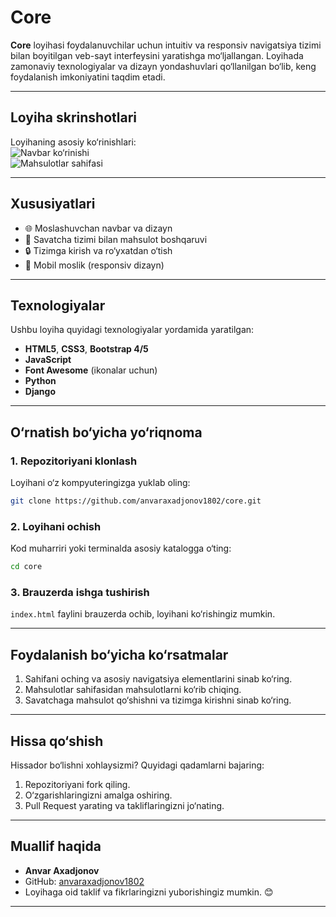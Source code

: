 

# **Core**  

**Core** loyihasi foydalanuvchilar uchun intuitiv va responsiv navigatsiya tizimi bilan boyitilgan veb-sayt interfeysini yaratishga mo‘ljallangan. Loyihada zamonaviy texnologiyalar va dizayn yondashuvlari qo‘llanilgan bo‘lib, keng foydalanish imkoniyatini taqdim etadi.  

---

## **Loyiha skrinshotlari**  
Loyihaning asosiy ko‘rinishlari:  
![Navbar ko‘rinishi](https://via.placeholder.com/600x300?text=Screenshot+1)  
![Mahsulotlar sahifasi](https://via.placeholder.com/600x300?text=Screenshot+2)

---

## **Xususiyatlari**  
- 🌐 Moslashuvchan navbar va dizayn  
- 🛒 Savatcha tizimi bilan mahsulot boshqaruvi  
- 🔒 Tizimga kirish va ro‘yxatdan o‘tish  
- 📱 Mobil moslik (responsiv dizayn)  

---

## **Texnologiyalar**  
Ushbu loyiha quyidagi texnologiyalar yordamida yaratilgan:  
- **HTML5**, **CSS3**, **Bootstrap 4/5**  
- **JavaScript**
- **Font Awesome** (ikonalar uchun)  
- **Python** 
- **Django** 

---

## **O‘rnatish bo‘yicha yo‘riqnoma**  

### 1. Repozitoriyani klonlash  
Loyihani o‘z kompyuteringizga yuklab oling:  
```bash
git clone https://github.com/anvaraxadjonov1802/core.git
```

### 2. Loyihani ochish  
Kod muharriri yoki terminalda asosiy katalogga o‘ting:  
```bash
cd core
```

### 3. Brauzerda ishga tushirish  
`index.html` faylini brauzerda ochib, loyihani ko‘rishingiz mumkin.

---

## **Foydalanish bo‘yicha ko‘rsatmalar**  
1. Sahifani oching va asosiy navigatsiya elementlarini sinab ko‘ring.  
2. Mahsulotlar sahifasidan mahsulotlarni ko‘rib chiqing.  
3. Savatchaga mahsulot qo‘shishni va tizimga kirishni sinab ko‘ring.  

---

## **Hissa qo‘shish**  
Hissador bo‘lishni xohlaysizmi? Quyidagi qadamlarni bajaring:  
1. Repozitoriyani fork qiling.  
2. O‘zgarishlaringizni amalga oshiring.  
3. Pull Request yarating va takliflaringizni jo‘nating.  

---

## **Muallif haqida**  
- **Anvar Axadjonov**  
- GitHub: [anvaraxadjonov1802](https://github.com/anvaraxadjonov1802)  
- Loyihaga oid taklif va fikrlaringizni yuborishingiz mumkin. 😊  

---
